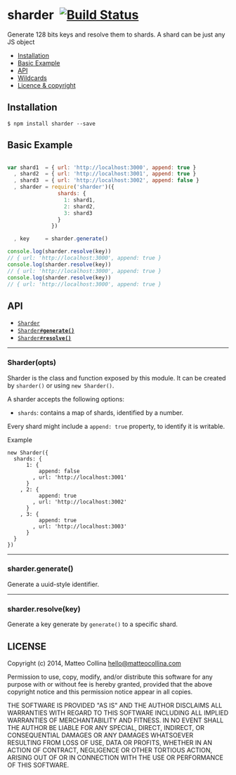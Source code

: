 sharder&nbsp;&nbsp;[![Build Status](https://travis-ci.org/mcollina/sharder.png)](https://travis-ci.org/mcollina/sharder)
=================================================================

Generate 128 bits keys and resolve them to shards.
A shard can be just any JS object

  * <a href="#install">Installation</a>
  * <a href="#basic">Basic Example</a>
  * <a href="#api">API</a>
  * <a href="#wildcards">Wildcards</a>
  * <a href="#licence">Licence &amp; copyright</a>

<a name="install"></a>
## Installation

```
$ npm install sharder --save
```

<a name="basic"></a>
## Basic Example

```js

var shard1  = { url: 'http://localhost:3000', append: true }
  , shard2  = { url: 'http://localhost:3001', append: true }
  , shard3  = { url: 'http://localhost:3002', append: false }
  , sharder = require('sharder')({
                shards: {
                  1: shard1,
                  2: shard2,
                  3: shard3
                }
              })

  , key     = sharder.generate()

console.log(sharder.resolve(key))
// { url: 'http://localhost:3000', append: true }
console.log(sharder.resolve(key))
// { url: 'http://localhost:3000', append: true }
console.log(sharder.resolve(key))
// { url: 'http://localhost:3000', append: true }
```

## API

  * <a href="#sharder"><code>Sharder</code></a>
  * <a href="#generate"><code>Sharder#<b>generate()</b></code></a>
  * <a href="#resolve"><code>Sharder#<b>resolve()</b></code></a>

-------------------------------------------------------
<a name="sharder"></a>
### Sharder(opts)

Sharder is the class and function exposed by this module.
It can be created by `sharder()` or using `new Sharder()`.

A sharder accepts the following options:

- `shards`: contains a map of shards, identified by a number.


Every shard might include a `append: true` property, to identify
it is writable.

Example

```
new Sharder({
  shards: {
      1: {
          append: false
        , url: 'http://localhost:3001'
      }
    , 2: {
          append: true
        , url: 'http://localhost:3002'
      }
    , 3: {
          append: true
        , url: 'http://localhost:3003'
      }
  }
})
```

-------------------------------------------------------
<a name="generate"></a>
### sharder.generate()

Generate a uuid-style identifier.

-------------------------------------------------------
<a name="resolve"></a>
### sharder.resolve(key)

Generate a key generate by `generate()` to a specific shard.


## LICENSE

Copyright (c) 2014, Matteo Collina <hello@matteocollina.com>

Permission to use, copy, modify, and/or distribute this software for any
purpose with or without fee is hereby granted, provided that the above
copyright notice and this permission notice appear in all copies.

THE SOFTWARE IS PROVIDED "AS IS" AND THE AUTHOR DISCLAIMS ALL WARRANTIES
WITH REGARD TO THIS SOFTWARE INCLUDING ALL IMPLIED WARRANTIES OF
MERCHANTABILITY AND FITNESS. IN NO EVENT SHALL THE AUTHOR BE LIABLE FOR
ANY SPECIAL, DIRECT, INDIRECT, OR CONSEQUENTIAL DAMAGES OR ANY DAMAGES
WHATSOEVER RESULTING FROM LOSS OF USE, DATA OR PROFITS, WHETHER IN AN
ACTION OF CONTRACT, NEGLIGENCE OR OTHER TORTIOUS ACTION, ARISING OUT OF OR
IN CONNECTION WITH THE USE OR PERFORMANCE OF THIS SOFTWARE.
